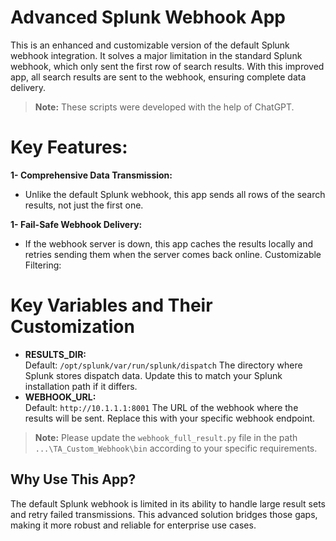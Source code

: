 # Advanced Splunk Webhook App
This is an enhanced and customizable version of the default Splunk webhook integration. It solves a major limitation in the standard Splunk webhook, which only sent the first row of search results. With this improved app, all search results are sent to the webhook, ensuring complete data delivery.

> **Note:** These scripts were developed with the help of ChatGPT.

# Key Features:
**1- Comprehensive Data Transmission:**
- Unlike the default Splunk webhook, this app sends all rows of the search results, not just the first one.
  
**1- Fail-Safe Webhook Delivery:**
- If the webhook server is down, this app caches the results locally and retries sending them when the server comes back online.
Customizable Filtering:

# Key Variables and Their Customization
- **RESULTS_DIR:**\
Default: `/opt/splunk/var/run/splunk/dispatch`
The directory where Splunk stores dispatch data. Update this to match your Splunk installation path if it differs.
- **WEBHOOK_URL:**\
Default: `http://10.1.1.1:8001`
The URL of the webhook where the results will be sent. Replace this with your specific webhook endpoint.

> **Note:** Please update the `webhook_full_result.py` file in the path `...\TA_Custom_Webhook\bin` according to your specific requirements.

## Why Use This App? ##
The default Splunk webhook is limited in its ability to handle large result sets and retry failed transmissions. This advanced solution bridges those gaps, making it more robust and reliable for enterprise use cases.
